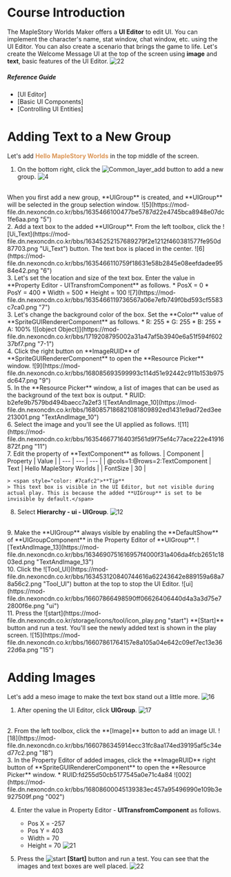 # Course Introduction
The MapleStory Worlds Maker offers a **UI Editor** to edit UI. You can implement the character's name, stat window, chat window, etc. using the UI Editor. You can also create a scenario that brings the game to life.
Let's create the Welcome Message UI at the top of the screen using **image** and **text**, basic features of the UI Editor.
![22](https://mod-file.dn.nexoncdn.co.kr/bbs/16607859751670dad1471dc514cef891e7f484d61bf20.png "22")

##### Reference Guide
* [UI Editor]
* [Basic UI Components]
* [Controlling UI Entities]

# Adding Text to a New Group
Let's add <span style="color: #dc9656">**Hello MapleStory Worlds**</span> in the top middle of the screen.

1. On the bottom right, click the ![Common_layer_add](https://mod-file.dn.nexoncdn.co.kr/bbs/16345369150225f875c8c218444c58189ffac05201631.png "Common_layer_add") button to add a new group.
![4](https://mod-file.dn.nexoncdn.co.kr/bbs/16566580669786e89df499cff4c42aaa5046cd1e5126d.png "4")
<br>
When you first add a new group, **UIGroup** is created, and **UIGroup** will be selected in the group selection window.
![5](https://mod-file.dn.nexoncdn.co.kr/bbs/1635466100477be5787d22e4745bca8948e07dc1fe6aa.png "5")
<br>
2. Add a text box to the added **UIGroup**. From the left toolbox, click the ![Ui_Text](https://mod-file.dn.nexoncdn.co.kr/bbs/16345252157689279f2e1212f460381577fe950d87703.png "Ui_Text") button. The text box is placed in the center.
![6](https://mod-file.dn.nexoncdn.co.kr/bbs/1635466110759f18631e58b2845e08eefdadee9584e42.png "6")
    <br>
3. Let's set the location and size of the text box.  Enter the value in **Property Editor - UITransfromComponent** as follows.
    * PosX = 0
    * PosY = 400
    * Width = 500
    * Height = 100
    ![7](https://mod-file.dn.nexoncdn.co.kr/bbs/1635466119736567a06e7efb749f0bd593cf5583c7ca0.png "7")
    <br>
3. Let's change the background color of the box. Set the **Color** value of **SpriteGUIRendererComponent** as follows.
    * R: 255
    * G: 255
    * B: 255
    * A: 100%
![[object Object]](https://mod-file.dn.nexoncdn.co.kr/bbs/1719208795002a31a47af5b3940e6a51f594f60237bf7.png "7-1")
<br>
4. Click the right button on **ImageRUID** of **SpriteGUIRendererComponent** to open the **Resource Picker** window.
![9](https://mod-file.dn.nexoncdn.co.kr/bbs/168085693599993c114d51e92442c911b153b975dc647.png "9")
<br>
5. In the **Resource Picker** window, a list of images that can be used as the background of the text box is output.
    * RUID: b2efe9b7579bd494baecc7a2ef3
![TextAndImage_10](https://mod-file.dn.nexoncdn.co.kr/bbs/1680857186821081809892ed1431e9ad72ed3ee213001.png "TextAndImage_10")
<br>
6. Select the image and you'll see the UI applied as follows.
![11](https://mod-file.dn.nexoncdn.co.kr/bbs/16354667716403f561d9f75ef4c77ace222e41916872f.png "11")
<br>
7. Edit the property of **TextComponent** as follows.
    | Component | Property | Value |
    | --- | --- | --- |
    | @cols=1:@rows=2:TextComponent | Text | Hello MapleStory Worlds |
    | FontSize | 30 |
    <br>

    > <span style="color: #7cafc2">**Tip**
    > This text box is visible in the UI Editor, but not visible during actual play. This is because the added **UIGroup** is set to be invisible by default.</span>

8.  Select **Hierarchy - ui -  UIGroup**.
![12](https://mod-file.dn.nexoncdn.co.kr/bbs/165950430779879b381eacaa846408419a337d605f4bc.png "12")
<br>
9. Make the **UIGroup** always visible by enabling the **DefaultShow** of **UIGroupComponent** in the Property Editor of **UIGroup**.
![TextAndImage_13](https://mod-file.dn.nexoncdn.co.kr/bbs/1634690751616957f4000f31a406da4fcb2651c1803ed.png "TextAndImage_13")
<br>
10. Click the ![Tool_UI](https://mod-file.dn.nexoncdn.co.kr/bbs/163453120840744616a62243642e889159a68a78a56c2.png "Tool_UI") button at the top to stop the UI Editor.
![ui](https://mod-file.dn.nexoncdn.co.kr/bbs/16607866498590ff06626406440d4a3a3d75e72800f6e.png "ui")
<br>
11. Press the ![start](https://mod-file.dn.nexoncdn.co.kr/storage/icons/tool/icon_play.png "start") **[Start]** button and run a test. You'll see the newly added text is shown in the play screen.
![15](https://mod-file.dn.nexoncdn.co.kr/bbs/16607861764157e8a105a04e642c09ef7ec13e3622d6a.png "15")

# Adding Images
Let's add a meso image to make the text box stand out a little more.
![16](https://mod-file.dn.nexoncdn.co.kr/bbs/1660786201599b49010a72c294a5eb6bc3d8850eb706b.png "16")
<br>
1. After opening the UI Editor, click **UIGroup**.
![17](https://mod-file.dn.nexoncdn.co.kr/bbs/16354668571302757ee322edb4681a95ecc00359dbe19.png "17")
<br>
2. From the left toolbox, click the **[Image]** button to add an image UI.
![18](https://mod-file.dn.nexoncdn.co.kr/bbs/1660786345914ecc31fc8aa174ed39195af5c34ed77c2.png "18")
<br>
3. In the Property Editor of added images, click the **ImageRUID** right button of **SpriteGUIRendererComponent** to open the **Resource Picker** window.
    * RUID:fd255d50cb5177545a0e71c4a84   
![002](https://mod-file.dn.nexoncdn.co.kr/bbs/16808600045139383ec457a95496990e109b3e927509f.png "002")

4. Enter the value in Property Editor - **UITransfromComponent** as follows. 
    * Pos X = -257
    * Pos Y = 403
    * Width = 70
    * Height = 70
  ![21](https://mod-file.dn.nexoncdn.co.kr/bbs/1656658276777578d07057c8148a09fb8eced28b3a654.png "21")

5. Press the ![start](https://mod-file.dn.nexoncdn.co.kr/storage/icons/tool/icon_play.png "start") **[Start]** button and run a test. You can see that the images and text boxes are well placed.
![22](https://mod-file.dn.nexoncdn.co.kr/bbs/16607862245222f3b07edaa1f4535b86ee27851a9646a.png "22")